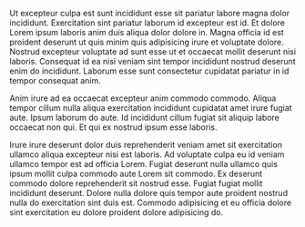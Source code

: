 Ut excepteur culpa est sunt incididunt esse sit pariatur labore magna dolor incididunt. Exercitation sint pariatur laborum id excepteur est id. Et dolore Lorem ipsum laboris anim duis aliqua dolor dolore in. Magna officia id est proident deserunt ut quis minim quis adipisicing irure et voluptate dolore. Nostrud excepteur voluptate ad sunt esse ut et occaecat mollit deserunt nisi laboris. Consequat id ea nisi veniam sint tempor incididunt nostrud deserunt enim do incididunt. Laborum esse sunt consectetur cupidatat pariatur in id tempor consequat anim.

Anim irure ad ea occaecat excepteur anim commodo commodo. Aliqua tempor cillum nulla aliqua exercitation incididunt cupidatat amet irure fugiat aute. Ipsum laborum do aute. Id incididunt cillum fugiat sit aliquip labore occaecat non qui. Et qui ex nostrud ipsum esse laboris.

Irure irure deserunt dolor duis reprehenderit veniam amet sit exercitation ullamco aliqua excepteur nisi est laboris. Ad voluptate culpa eu id veniam ullamco tempor est ad officia Lorem. Fugiat deserunt nulla ullamco quis ipsum mollit culpa commodo aute Lorem sit commodo. Ex deserunt commodo dolore reprehenderit sit nostrud esse. Fugiat fugiat mollit incididunt deserunt. Dolore nulla dolore quis tempor aute proident nostrud nulla do exercitation sint duis est. Commodo adipisicing et eu officia dolore sint exercitation eu dolore proident dolore adipisicing do.